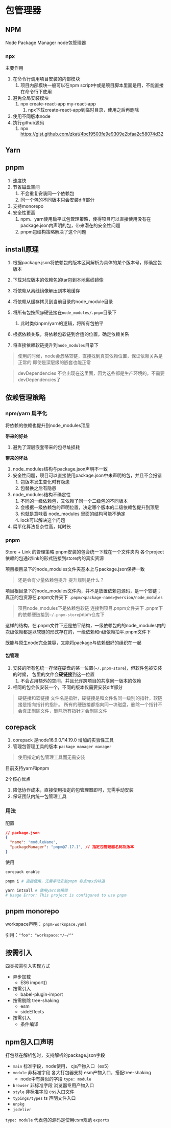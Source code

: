 # 包管理器

## NPM

Node Package Manager node包管理器

### npx

主要作用

1. 在命令行调用项目安装的内部模块
   1. 项目内部模块一般可以在npm script中或是项目脚本里面是用，不能直接在命令行下使用
2. 避免全局安装模块
   1. npx create-react-app my-react-app
      1. npx下载create-react-app到临时目录，使用之后再删除
3. 使用不同版本node
4. 执行github源码
   1. npx <https://gist.github.com/zkat/4bc19503fe9e9309e2bfaa2c58074d32>

## Yarn

## pnpm

1. 速度快
2. 节省磁盘空间
   1. 不会重复安装同一个依赖包
   2. 同一个包的不同版本只会安装diff部分
3. 支持monorepo
4. 安全性更高
   1. npm、yarn使用扁平式包管理策略，使得项目可以直接使用没有在package.json内声明的包，带来潜在的安全性问题
   2. pnpm包结构策略解决了这个问题

## install原理

1. 根据package.json将依赖包的版本区间解析为具体的某个版本号，即确定包版本
2. 下载对应版本的依赖包的tar包到本地离线镜像
3. 将依赖从离线镜像解压到本地缓存
4. 将依赖从缓存拷贝到当前目录的node_module目录

1. 将所有包按照<package>@<version>硬链接在`node_modules/.pnpm`目录下
   1. 此时类似npm/yarn的逻辑，将所有包拍平
2. 根据依赖关系，将依赖包软链到合适的位置，确定依赖关系
3. 将直接依赖软链提升到`node_modules`目录下

> 使用的时候，node会忽略软链，直接找到真实依赖位置，保证依赖关系是正常的
> 即使是深层级的嵌套也能正常

> devDependencies 不会出现在这里面，因为这些都是生产环境的，不需要devDependencies了

## 依赖管理策略

### npm/yarn 扁平化

将依赖的依赖也提升到node_modules顶层

**带来的好处**

1. 避免了深层嵌套带来的包寻址损耗

**带来的坏处**

1. node_modules结构与package.json声明不一致
2. 安全性问题，项目可以直接使用package.json中未声明的包，并且不会报错
   1. 包版本发生变化时有隐患
   2. 包替换之后有隐患
3. node_modules结构不确定性
   1. 不同的一级依赖包，又依赖了同一个二级包的不同版本
   2. 会根据一级依赖包的声明位置，决定哪个版本的二级依赖包提升到顶层
   3. 也就是意味着 node_modules 里面的结构可能不确定
   4. lock可以解决这个问题
4. 扁平化算法复杂性高，耗时长

### pnpm

Store + Link 的管理策略
pnpm安装的包会统一下载在一个文件夹内
各个project依赖的包通过link的形式链接到store内的真实资源

项目根目录下的node_modules文件夹基本上与package.json保持一致
> 还是会有少量依赖包提升
> 提升规则是什么？

项目根目录下的node_modules文件内，并不是放置依赖包源码，是一个软链；
真正的包资源在.pnpm文件夹下
`.pnpm/<package-name>@version/node_modules`

> 项目node_modules下是依赖包软链
> 连接到项目.pnpm文件夹下
> .pnpm下的依赖硬链接到`~/.pnpm-store`pnpm仓库下

这样的结构，在.pnpm文件下还是拍平结构，一级依赖包的的node_modules内的次级依赖都是以软链的形式存在的，一级依赖和n级依赖拍平.pnpm文件下

既能与原生node完全兼容，又能将package与依赖很好的组织在一起

#### 包管理

1. 安装的所有包统一存储在硬盘的某一位置(`~/.pnpm-store`)，但软件包被安装的时候， 包里的文件会**硬链接**到这一位置
   1. 不会占用额外的空间，并且允许跨项目的共享同一版本的依赖
2. 相同的包会仅安装一个，不同的版本仅需要安装diff部分

> 硬链接和软链接
> 文件名是指针，硬链接是和文件名同一级别的指针，软链接是指向指针的指针。
> 所有的硬链接都指向同一块磁盘，删除一个指针不会真正删除文件，删除所有指针才会删除文件

## corepack

1. corepack 是node16.9.0/14.19.0 增加的实验性工具
2. 管理包管理工具的版本 `package manager manager`

> 使用指定的包管理工具而无需安装

目前支持yarn和pnpm

2个核心优点

1. 降低协作成本，直接使用指定的包管理器即可，无需手动安装
2. 保证团队内统一包管理工具

### 用法

配置

```json
// package.json
{
  "name": "moduleName",
  "packageManager": "pnpm@7.17.1", // 指定包管理器名称及版本
}
```

使用

```bash
corepack enable

pnpm i # 直接使用，无需手动安装pnpm 有点npx的味道

yarn intsall # 使用yarn会报错
# Usage Error: This project is configured to use pnpm
```

## pnpm monorepo

workspace声明： `pnpm-workspace.yaml`

引用：`"foo": "workspace:*/~/^"`

## 按需引入

四类按需引入实现方式

+ 异步加载
  + ES6 import()
+ 按需引入
  + babel-plugin-import
+ 按需剔除 tree-shaking
  + esm
  + sideEffects
+ 按需引入
  + 条件编译

## npm包入口声明

打包器在解析包时，支持解析的package.json字段

+ `main` 标准字段，node使用， cjs产物入口（es5）
+ `module` 非标准字段 各大打包器支持  esm产物入口，搭配tree-shaking
  + node中有类似的字段  `type: module`
+ `browser` 非标准字段 浏览器专用产物入口
+ `style` 非标准字段 css入口文件
+ `typings/types` ts 声明文件入口
+ `unpkg`
+ `jsdelivr`

`type: module` 代表包的源码是使用esm规范
`exports`
